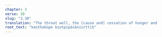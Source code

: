 ```yaml
---
chapter: 3
verse: 30
slug: "3.30"
translation: "The throat well, the [cause and] cessation of hunger and thirst"
root_text: "kaṇṭhakūpe kṣutpipāsānivṛttiḥ"
---
```


